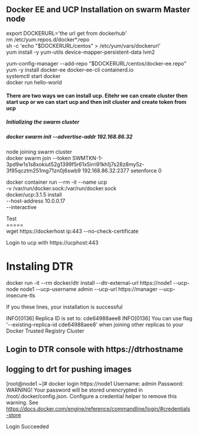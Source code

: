 ## Docker EE and UCP Installation on swarm Master node
export DOCKERURL='the url get from dockerhub' \
rm /etc/yum.repos.d/docker*.repo \
sh -c 'echo "$DOCKERURL/centos" > /etc/yum/vars/dockerurl' \
yum install -y yum-utils device-mapper-persistent-data lvm2 

yum-config-manager     --add-repo     "$DOCKERURL/centos/docker-ee.repo" \
yum -y install docker-ee docker-ee-cli containerd.io \
systemctl start docker \
docker run hello-world 

#### There are two ways we can install ucp. Eitehr we can create cluster then start ucp or we can start ucp and then init cluster and create token from ucp 

##### Initializing the swarm cluster
##### docker swarm init --advertise-addr  192.168.86.32 

node joining swarm cluster \
docker swarm join --token SWMTKN-1-3pd9w1s1s8xokiut52g1399f5r61x5irri91kh1j7s28z8my5z-3f95qcztm251mg71zn0j6swb9 192.168.86.32:2377 
setenforce 0  

docker container run --rm -it --name ucp \
  -v /var/run/docker.sock:/var/run/docker.sock \
  docker/ucp:3.1.5 install \
  --host-address 10.0.0.17 \
  --interactive

Test \
=====\
wget https://dockerhost ip:443 --no-check-certificate 

Login to ucp with https://ucphost:443

Instaling DTR
=============
docker run -it --rm docker/dtr install   --dtr-external-url https://node1 --ucp-node node1 --ucp-username admin   --ucp-url https://manager --ucp-insecure-tls 


If you these lines, your installation is successful

INFO[0136] Replica ID is set to: cde64988aee8
INFO[0136] You can use flag '--existing-replica-id cde64988aee8' when joining other replicas to your Docker Trusted Registry Cluster


## Login to DTR console with https://dtrhostname 


## logging to drt for pushing images
[root@node1 ~]# docker login https://node1
Username: admin
Password:
WARNING! Your password will be stored unencrypted in /root/.docker/config.json.
Configure a credential helper to remove this warning. See
https://docs.docker.com/engine/reference/commandline/login/#credentials-store

Login Succeeded

